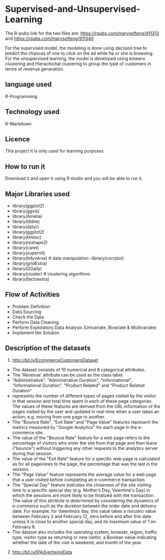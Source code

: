 # Supervised-and-Unsupervised-Learning
The R-pubs link for the two files are:
 https://rpubs.com/marysofteng/911313 and https://rpubs.com/marysofteng/911340 
 
 For the supervised model, the modeling is done using decision tree to predict the chances of one to click on the ad while he or she is browsing.
 For the unsupervised learning, the model is developed using kmeans clustering and Hierachichal clustering to group the type of customers in terms of revenue generation.
 ## language used
 
 R-Programming
 ## Technology used

R-Markdown

## Licence

This project it is only used for learning purposes

## How to run it

Download it and open it using R studio and you will be able to run it.
 ## Major Libraries used

- library(ggplot2)
- library(ggvis)
- library(Amelia)
- library(tibble)
- library(dplyr)
- library(ggplot2)
- library(Hmisc)
- library(reshape2)
- library(caret)
- library(superml)
- library(tidyverse) # data manipulation
-library(corrplot)
- library(gridExtra)
- library(GGally)
- library(cluster) # clustering algorithms 
- library(factoextra)

## Flow of Activities

- Problem Definition
- Data Sourcing
- Check the Data
- Perform Data Cleaning
- Perform Exploratory Data Analysis  (Univariate, Bivariate & Multivariate)
- Implement the Solution

## Description of the datasets
1. http://bit.ly/EcommerceCustomersDataset 
- The dataset consists of 10 numerical and 8 categorical attributes. 
- The 'Revenue' attribute can be used as the class label.
- "Administrative", "Administrative Duration", "Informational", "Informational Duration", "Product Related" and "Product Related Duration" 
- represents the number of different types of pages visited by the visitor in that session and total time spent in each of these page categories.
The values of these features are derived from the URL information of the pages visited by the user and updated in real-time when a user takes an action,
e.g. moving from one page to another. 
- The "Bounce Rate", "Exit Rate" and "Page Value" features represent the metrics measured by "Google Analytics" for each page in the e-commerce site. 
- The value of the "Bounce Rate" feature for a web page refers to the percentage of visitors who enter the site from that page and
 then leave ("bounce") without triggering any other requests to the analytics server during that session. 
- The value of the "Exit Rate" feature for a specific web page is calculated as for all pageviews to the page, the percentage that was the last in the session.
- The "Page Value" feature represents the average value for a web page that a user visited before completing an e-commerce transaction. 
- The "Special Day" feature indicates the closeness of the site visiting time to a specific special day (e.g. Mother’s Day, Valentine's Day) 
in which the sessions are more likely to be finalized with the transaction. The value of this attribute is determined by considering 
the dynamics of e-commerce such as the duration between the order date and delivery date. For example, for Valentina’s day, 
this value takes a nonzero value between February 2 and February 12, zero before and after this date unless it is close to another special day, 
and its maximum value of 1 on February 8. 
- The dataset also includes the operating system, browser, region, traffic type, visitor type as returning or new visitor, a Boolean value indicating whether the date of the visit is weekend, and month of the year.
2. http://bit.ly/IPAdvertisingData 
